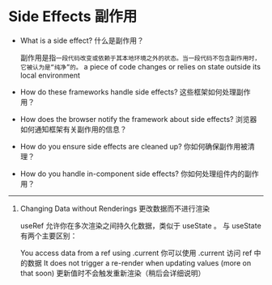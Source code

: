 # Side Effects 副作用

- What is a side effect?
  什么是副作用？

  副作用是指`一段代码改变或依赖于其本地环境之外的状态。当一段代码不包含副作用时，它被认为是“纯净”的。`
  a piece of code changes or relies on state outside its local environment

- How do these frameworks handle side effects?
  这些框架如何处理副作用？
- How does the browser notify the framework about side effects?
  浏览器如何通知框架有关副作用的信息？
- How do you ensure side effects are cleaned up?
  你如何确保副作用被清理？
- How do you handle in-component side effects?
  你如何处理组件内的副作用？

---

1. Changing Data without Renderings
   更改数据而不进行渲染

   useRef 允许你在多次渲染之间持久化数据，类似于 useState 。
   与 useState 有两个主要区别：

   You access data from a ref using .current
   你可以使用 .current 访问 ref 中的数据
   It does not trigger a re-render when updating values (more on that soon)
   更新值时不会触发重新渲染（稍后会详细说明）
